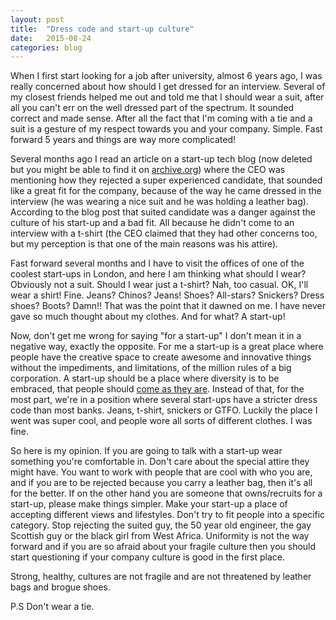 ```yaml
---
layout: post
title:  "Dress code and start-up culture"
date:   2015-08-24
categories: blog
---
```


When I first start looking for a job after university, almost 6 years ago, I was really concerned about how should I get dressed for an interview. Several of my closest friends helped me out and told me that I should wear a suit, after all you can't err on the well dressed part of the spectrum. It sounded correct and made sense. After all the fact that I'm coming with a tie and a suit is a gesture of my respect towards you and your company. Simple. Fast forward 5 years and things are way more complicated!

Several months ago I read an article on a start-up tech blog (now deleted but you might be able to find it on [archive.org](https://archive.org)) where the CEO was mentioning how they rejected a super experienced candidate, that sounded like a great fit for the company, because of the way he came dressed in the interview (he was wearing a nice suit and he was holding a leather bag). According to the blog post that suited candidate was a danger against the culture of his start-up and a bad fit. All because he didn't come to an interview with a t-shirt (the CEO claimed that they had other concerns too, but my perception is that one of the main reasons was his attire).

Fast forward several months and I have to visit the offices of one of the coolest start-ups in London, and here I am thinking what should I wear? Obviously not a suit. Should I wear just a t-shirt? Nah, too casual. OK, I'll wear a shirt! Fine. Jeans? Chinos? Jeans! Shoes? All-stars? Snickers? Dress shoes? Boots? Damn!! That was the point that it dawned on me. I have never gave so much thought about my clothes. And for what? A start-up!

Now, don't get me wrong for saying "for a start-up" I don't mean it in a negative way, exactly the opposite. For me a start-up is a great place where people have the creative space to create awesome and innovative things without the impediments, and limitations, of the million rules of a big corporation. A start-up should be a place where diversity is to be embraced, that people should [come as they are](https://www.youtube.com/watch?v=vabnZ9-ex7o). Instead of that, for the most part, we're in a position where several start-ups have a stricter dress code than most banks. Jeans, t-shirt, snickers or GTFO. Luckily the place I went was super cool, and people wore all sorts of different clothes. I was fine.

So here is my opinion. If you are going to talk with a start-up wear something you're comfortable in. Don't care about the special attire they might have. You want to work with people that are cool with who you are, and if you are to be rejected because you carry a leather bag, then it's all for the better. If on the other hand you are someone that owns/recruits for a start-up, please make things simpler. Make your start-up a place of accepting different views and lifestyles. Don't try to fit people into a specific category. Stop rejecting the suited guy, the 50 year old engineer, the gay Scottish guy or the black girl from West Africa. Uniformity is not the way forward and if you are so afraid about your fragile culture then you should start questioning if your company culture is good in the first place.

Strong, healthy, cultures are not fragile and are not threatened by leather bags and brogue shoes.

P.S Don't wear a tie.  